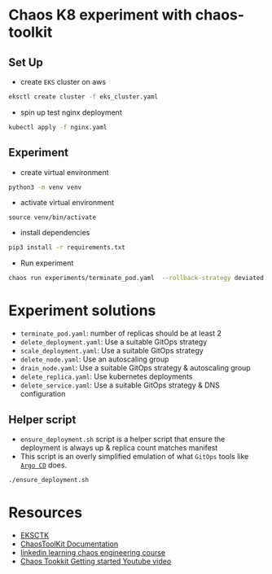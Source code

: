 # Chaos K8 experiment with chaos-toolkit
## Set Up
* create `EKS` cluster on aws
```bash
eksctl create cluster -f eks_cluster.yaml
```
* spin up test nginx deployment
```bash
kubectl apply -f nginx.yaml
```
## Experiment
* create virtual environment
```bash
python3 -m venv venv
```
* activate virtual environment
```
source venv/bin/activate
```
* install dependencies
```bash
pip3 install -r requirements.txt
```
* Run experiment
```bash
chaos run experiments/terminate_pod.yaml  --rollback-strategy deviated
```

# Experiment solutions
* `terminate_pod.yaml`: number of replicas should be at least 2
* `delete_deployment.yaml`: Use a suitable GitOps strategy
* `scale_deployment.yaml`: Use a suitable GitOps strategy
* `delete_node.yaml`: Use an autoscaling group
* `drain_node.yaml`: Use a suitable GitOps strategy & autoscaling group
* `delete_replica.yaml`: Use kubernetes deployments
* `delete_service.yaml`: Use a suitable GitOps strategy & DNS configuration

## Helper script
* `ensure_deployment.sh` script is a helper script that ensure the deployment is always up & replica count matches manifest
* This script is an overly simplified emulation of what `GitOps` tools like [`Argo CD`](https://github.com/argoproj/argo-cd) does.
```bash
./ensure_deployment.sh
```

# Resources
* [EKSCTK](https://eksctl.io)
* [ChaosToolKit Documentation](https://chaostoolkit.org/reference/usage/cli/)
* [linkedin learning chaos engineering course](https://www.linkedin.com/learning/devops-foundations-chaos-engineering/organized-chaos?autoplay=true&u=2146476)
* [Chaos Tookkit Getting started Youtube video](https://www.youtube.com/watch?v=XZ_1ZqyOCdE&t=946s)
